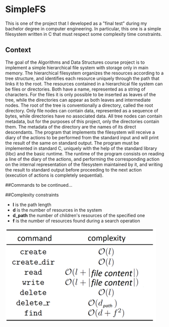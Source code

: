 # SimpleFS

This is one of the project that I developed as a "final test" during my bachelor degree in computer engineering.
In particular, this one is a simple filesystem written in C that must respect some complexity time constraints.

## Context

The goal of the Algorithms and Data Structures course project is to implement a simple hierarchical file system with storage only in main memory.
The hierarchical filesystem organizes the resources according to a tree structure, and identifies each resource uniquely through the path that links it to the root. The resources contained in a hierarchical file system can be files or directories. Both have a name, represented as a string of characters. For the files it is only possible to be inserted as leaves of the tree, while the directories can appear as both leaves and intermediate nodes.
The root of the tree is conventionally a directory, called the root directory. Only file nodes can contain data, represented as a sequence of bytes, while directories have no associated data. All tree nodes can contain metadata, but for the purposes of this project, only the directories contain them. The metadata of the directory are the names of its direct descendants.
The program that implements the filesystem will receive a diary of the actions to be performed from the standard input and will print the result of the same on standard output. The program must be implemented in standard C, uniquely with the help of the standard library (libc) and the basic runtime. The runtime of the program consists on reading a line of the diary of the actions, and performing the corresponding action on the internal representation of the filesystem maintained by it, and writing the result to standard output before proceeding to the next action (execution of actions is completely sequential).

##Commands
to be continued...

##Complexity constraints

- **__l__** is the path length
- **__d__** is the number of resources in the system
- **__d_path__** the number of children's resources of the specified one
- **__f__** is the number of resources found during a search operation


<img src="/img/complexity.png" height="300px" ></img>
